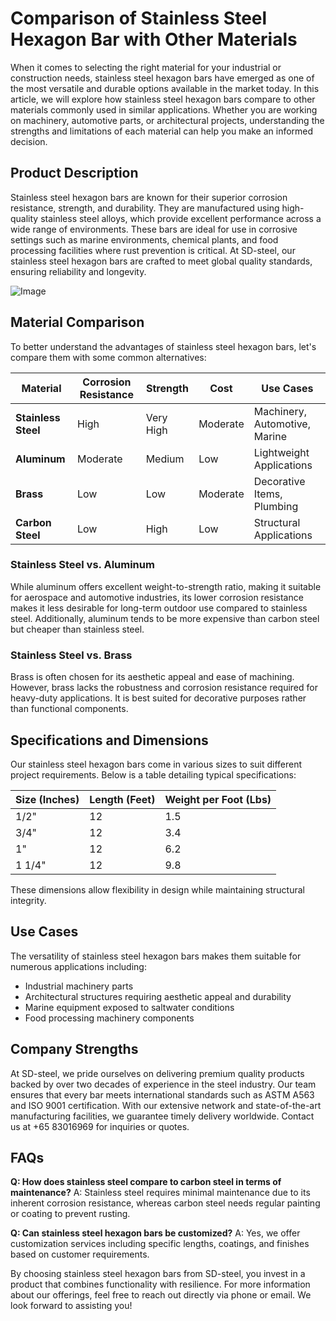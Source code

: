 # Comparison of Stainless Steel Hexagon Bar with Other Materials

When it comes to selecting the right material for your industrial or construction needs, stainless steel hexagon bars have emerged as one of the most versatile and durable options available in the market today. In this article, we will explore how stainless steel hexagon bars compare to other materials commonly used in similar applications. Whether you are working on machinery, automotive parts, or architectural projects, understanding the strengths and limitations of each material can help you make an informed decision.

## Product Description

Stainless steel hexagon bars are known for their superior corrosion resistance, strength, and durability. They are manufactured using high-quality stainless steel alloys, which provide excellent performance across a wide range of environments. These bars are ideal for use in corrosive settings such as marine environments, chemical plants, and food processing facilities where rust prevention is critical. At SD-steel, our stainless steel hexagon bars are crafted to meet global quality standards, ensuring reliability and longevity.

![Image](https://github.com/user-attachments/assets/2567258e-e124-4816-932d-1809bd27ef0b)

## Material Comparison

To better understand the advantages of stainless steel hexagon bars, let's compare them with some common alternatives:

| **Material**         | **Corrosion Resistance** | **Strength** | **Cost**          | **Use Cases**                         |
|-----------------------|--------------------------|--------------|-------------------|---------------------------------------|
| **Stainless Steel**   | High                    | Very High    | Moderate         | Machinery, Automotive, Marine         |
| **Aluminum**          | Moderate                | Medium       | Low              | Lightweight Applications               |
| **Brass**             | Low                     | Low          | Moderate         | Decorative Items, Plumbing             |
| **Carbon Steel**      | Low                     | High         | Low              | Structural Applications                |

### Stainless Steel vs. Aluminum
While aluminum offers excellent weight-to-strength ratio, making it suitable for aerospace and automotive industries, its lower corrosion resistance makes it less desirable for long-term outdoor use compared to stainless steel. Additionally, aluminum tends to be more expensive than carbon steel but cheaper than stainless steel.

### Stainless Steel vs. Brass
Brass is often chosen for its aesthetic appeal and ease of machining. However, brass lacks the robustness and corrosion resistance required for heavy-duty applications. It is best suited for decorative purposes rather than functional components.

## Specifications and Dimensions

Our stainless steel hexagon bars come in various sizes to suit different project requirements. Below is a table detailing typical specifications:

| **Size (Inches)** | **Length (Feet)** | **Weight per Foot (Lbs)** |
|--------------------|-------------------|---------------------------|
| 1/2"              | 12                | 1.5                       |
| 3/4"              | 12                | 3.4                       |
| 1"                | 12                | 6.2                       |
| 1 1/4"            | 12                | 9.8                       |

These dimensions allow flexibility in design while maintaining structural integrity.

## Use Cases

The versatility of stainless steel hexagon bars makes them suitable for numerous applications including:
- Industrial machinery parts
- Architectural structures requiring aesthetic appeal and durability
- Marine equipment exposed to saltwater conditions
- Food processing machinery components

## Company Strengths

At SD-steel, we pride ourselves on delivering premium quality products backed by over two decades of experience in the steel industry. Our team ensures that every bar meets international standards such as ASTM A563 and ISO 9001 certification. With our extensive network and state-of-the-art manufacturing facilities, we guarantee timely delivery worldwide. Contact us at +65 83016969 for inquiries or quotes.

## FAQs

**Q: How does stainless steel compare to carbon steel in terms of maintenance?**
A: Stainless steel requires minimal maintenance due to its inherent corrosion resistance, whereas carbon steel needs regular painting or coating to prevent rusting.

**Q: Can stainless steel hexagon bars be customized?**
A: Yes, we offer customization services including specific lengths, coatings, and finishes based on customer requirements.

By choosing stainless steel hexagon bars from SD-steel, you invest in a product that combines functionality with resilience. For more information about our offerings, feel free to reach out directly via phone or email. We look forward to assisting you!